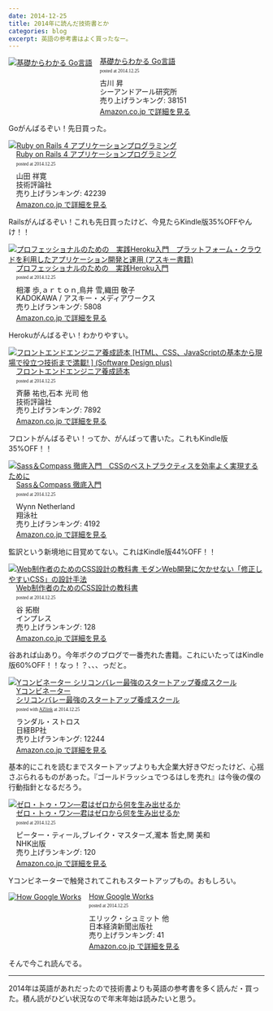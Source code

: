 ```yaml
---
date: 2014-12-25
title: 2014年に読んだ技術書とか
categories: blog
excerpt: 英語の参考書はよく買ったなー。
---
```


<div class="azlink-box" style="margin-bottom:0px"><div class="azlink-image" style="float:left"><a href="http://www.amazon.co.jp/exec/obidos/ASIN/4863541171/warikiru-22/ref=nosim/" name="azlinklink" target="_blank"><img src="http://ecx.images-amazon.com/images/I/51ZzoXpsmqL._SL160_.jpg" alt="基礎からわかる Go言語" style="border:none" /></a></div><div class="azlink-info" style="float:left;margin-left:15px;line-height:120%"><div class="azlink-name" style="margin-bottom:10px;line-height:120%"><a href="http://www.amazon.co.jp/exec/obidos/ASIN/4863541171/warikiru-22/ref=nosim/" name="azlinklink" target="_blank">基礎からわかる Go言語</a><div class="azlink-powered-date" style="font-size:7pt;margin-top:5px;font-family:verdana;line-height:120%">posted at 2014.12.25</div></div><div class="azlink-detail">古川 昇<br />シーアンドアール研究所<br />売り上げランキング: 38151<br /></div><div class="azlink-link" style="margin-top:5px"><a href="http://www.amazon.co.jp/exec/obidos/ASIN/4863541171/warikiru-22/ref=nosim/" target="_blank">Amazon.co.jp で詳細を見る</a></div></div><div class="azlink-footer" style="clear:left"></div></div>

Goがんばるぞい！先日買った。

<div class="azlink-box" style="margin-bottom:0px"><div class="azlink-image" style="float:left"><a href="http://www.amazon.co.jp/exec/obidos/ASIN/4774164100/warikiru-22/ref=nosim/" name="azlinklink" target="_blank"><img src="http://ecx.images-amazon.com/images/I/51lycs3O%2BrL._SL160_.jpg" alt="Ruby on Rails 4 アプリケーションプログラミング" style="border:none" /></a></div><div class="azlink-info" style="float:left;margin-left:15px;line-height:120%"><div class="azlink-name" style="margin-bottom:10px;line-height:120%"><a href="http://www.amazon.co.jp/exec/obidos/ASIN/4774164100/warikiru-22/ref=nosim/" name="azlinklink" target="_blank">Ruby on Rails 4 アプリケーションプログラミング</a><div class="azlink-powered-date" style="font-size:7pt;margin-top:5px;font-family:verdana;line-height:120%">posted at 2014.12.25</div></div><div class="azlink-detail">山田 祥寛<br />技術評論社<br />売り上げランキング: 42239<br /></div><div class="azlink-link" style="margin-top:5px"><a href="http://www.amazon.co.jp/exec/obidos/ASIN/4774164100/warikiru-22/ref=nosim/" target="_blank">Amazon.co.jp で詳細を見る</a></div></div><div class="azlink-footer" style="clear:left"></div></div>

Railsがんばるぞい！これも先日買ったけど、今見たらKindle版35%OFFやんけ！！

<div class="azlink-box" style="margin-bottom:0px"><div class="azlink-image" style="float:left"><a href="http://www.amazon.co.jp/exec/obidos/ASIN/B00NXMTLHK/warikiru-22/ref=nosim/" name="azlinklink" target="_blank"><img src="http://ecx.images-amazon.com/images/I/51nW5yO0fVL._SL160_.jpg" alt="プロフェッショナルのための　実践Heroku入門　プラットフォーム・クラウドを利用したアプリケーション開発と運用 (アスキー書籍)" style="border:none" /></a></div><div class="azlink-info" style="float:left;margin-left:15px;line-height:120%"><div class="azlink-name" style="margin-bottom:10px;line-height:120%"><a href="http://www.amazon.co.jp/exec/obidos/ASIN/B00NXMTLHK/warikiru-22/ref=nosim/" name="azlinklink" target="_blank">プロフェッショナルのための　実践Heroku入門</a><div class="azlink-powered-date" style="font-size:7pt;margin-top:5px;font-family:verdana;line-height:120%">posted at 2014.12.25</div></div><div class="azlink-detail">相澤 歩,ａｒｔｏｎ,鳥井 雪,織田 敬子<br />KADOKAWA / アスキー・メディアワークス<br />売り上げランキング: 5808<br /></div><div class="azlink-link" style="margin-top:5px"><a href="http://www.amazon.co.jp/exec/obidos/ASIN/B00NXMTLHK/warikiru-22/ref=nosim/" target="_blank">Amazon.co.jp で詳細を見る</a></div></div><div class="azlink-footer" style="clear:left"></div></div>

Herokuがんばるぞい！わかりやすい。

<div class="azlink-box" style="margin-bottom:0px"><div class="azlink-image" style="float:left"><a href="http://www.amazon.co.jp/exec/obidos/ASIN/4774165786/warikiru-22/ref=nosim/" name="azlinklink" target="_blank"><img src="http://ecx.images-amazon.com/images/I/51A%2B-kjo8gL._SL160_.jpg" alt="フロントエンドエンジニア養成読本 [HTML、CSS、JavaScriptの基本から現場で役立つ技術まで満載! ] (Software Design plus)" style="border:none" /></a></div><div class="azlink-info" style="float:left;margin-left:15px;line-height:120%"><div class="azlink-name" style="margin-bottom:10px;line-height:120%"><a href="http://www.amazon.co.jp/exec/obidos/ASIN/4774165786/warikiru-22/ref=nosim/" name="azlinklink" target="_blank">フロントエンドエンジニア養成読本</a><div class="azlink-powered-date" style="font-size:7pt;margin-top:5px;font-family:verdana;line-height:120%">posted at 2014.12.25</div></div><div class="azlink-detail">斉藤 祐也,石本 光司 他<br />技術評論社<br />売り上げランキング: 7892<br /></div><div class="azlink-link" style="margin-top:5px"><a href="http://www.amazon.co.jp/exec/obidos/ASIN/4774165786/warikiru-22/ref=nosim/" target="_blank">Amazon.co.jp で詳細を見る</a></div></div><div class="azlink-footer" style="clear:left"></div></div>

フロントがんばるぞい！ってか、がんばって書いた。これもKindle版35%OFF！！

<div class="azlink-box" style="margin-bottom:0px"><div class="azlink-image" style="float:left"><a href="http://www.amazon.co.jp/exec/obidos/ASIN/B00J8DSQ6K/warikiru-22/ref=nosim/" name="azlinklink" target="_blank"><img src="http://ecx.images-amazon.com/images/I/517HFB9SweL._SL160_.jpg" alt="Sass＆Compass 徹底入門　CSSのベストプラクティスを効率よく実現するために" style="border:none" /></a></div><div class="azlink-info" style="float:left;margin-left:15px;line-height:120%"><div class="azlink-name" style="margin-bottom:10px;line-height:120%"><a href="http://www.amazon.co.jp/exec/obidos/ASIN/B00J8DSQ6K/warikiru-22/ref=nosim/" name="azlinklink" target="_blank">Sass＆Compass 徹底入門</a><div class="azlink-powered-date" style="font-size:7pt;margin-top:5px;font-family:verdana;line-height:120%">posted at 2014.12.25</div></div><div class="azlink-detail">Wynn Netherland<br />翔泳社<br />売り上げランキング: 4192<br /></div><div class="azlink-link" style="margin-top:5px"><a href="http://www.amazon.co.jp/exec/obidos/ASIN/B00J8DSQ6K/warikiru-22/ref=nosim/" target="_blank">Amazon.co.jp で詳細を見る</a></div></div><div class="azlink-footer" style="clear:left"></div></div>

監訳という新境地に目覚めてない。これはKindle版44%OFF！！

<div class="azlink-box" style="margin-bottom:0px"><div class="azlink-image" style="float:left"><a href="http://www.amazon.co.jp/exec/obidos/ASIN/B00M0ESXUI/warikiru-22/ref=nosim/" name="azlinklink" target="_blank"><img src="http://ecx.images-amazon.com/images/I/51nSEOKWSrL._SL160_.jpg" alt="Web制作者のためのCSS設計の教科書 モダンWeb開発に欠かせない「修正しやすいCSS」の設計手法" style="border:none" /></a></div><div class="azlink-info" style="float:left;margin-left:15px;line-height:120%"><div class="azlink-name" style="margin-bottom:10px;line-height:120%"><a href="http://www.amazon.co.jp/exec/obidos/ASIN/B00M0ESXUI/warikiru-22/ref=nosim/" name="azlinklink" target="_blank">Web制作者のためのCSS設計の教科書</a><div class="azlink-powered-date" style="font-size:7pt;margin-top:5px;font-family:verdana;line-height:120%">posted at 2014.12.25</div></div><div class="azlink-detail">谷 拓樹<br />インプレス<br />売り上げランキング: 128<br /></div><div class="azlink-link" style="margin-top:5px"><a href="http://www.amazon.co.jp/exec/obidos/ASIN/B00M0ESXUI/warikiru-22/ref=nosim/" target="_blank">Amazon.co.jp で詳細を見る</a></div></div><div class="azlink-footer" style="clear:left"></div></div>

谷あれば山あり。今年ボクのブログで一番売れた書籍。これにいたってはKindle版60%OFF！！なっ！？、、、っだと。

<div class="azlink-box" style="margin-bottom:0px"><div class="azlink-image" style="float:left"><a href="http://www.amazon.co.jp/exec/obidos/ASIN/4822249468/warikiru-22/ref=nosim/" name="azlinklink" target="_blank"><img src="http://ecx.images-amazon.com/images/I/41u9RLdwuIL._SL160_.jpg" alt="Yコンビネーター シリコンバレー最強のスタートアップ養成スクール" style="border:none" /></a></div><div class="azlink-info" style="float:left;margin-left:15px;line-height:120%"><div class="azlink-name" style="margin-bottom:10px;line-height:120%"><a href="http://www.amazon.co.jp/exec/obidos/ASIN/4822249468/warikiru-22/ref=nosim/" name="azlinklink" target="_blank">Yコンビネーター<br>シリコンバレー最強のスタートアップ養成スクール</a><div class="azlink-powered-date" style="font-size:7pt;margin-top:5px;font-family:verdana;line-height:120%">posted with <a href="http://sakuratan.biz/azlink/dp/Y%E3%82%B3%E3%83%B3%E3%83%93%E3%83%8D%E3%83%BC%E3%82%BF%E3%83%BC%20%E3%82%B7%E3%83%AA%E3%82%B3%E3%83%B3%E3%83%90%E3%83%AC%E3%83%BC%E6%9C%80%E5%BC%B7%E3%81%AE%E3%82%B9%E3%82%BF%E3%83%BC%E3%83%88%E3%82%A2%E3%83%83%E3%83%97%E9%A4%8A%E6%88%90%E3%82%B9%E3%82%AF%E3%83%BC%E3%83%AB/4822249468/warikiru-22" target="_blank">AZlink</a>  at 2014.12.25</div></div><div class="azlink-detail">ランダル・ストロス<br />日経BP社<br />売り上げランキング: 12244<br /></div><div class="azlink-link" style="margin-top:5px"><a href="http://www.amazon.co.jp/exec/obidos/ASIN/4822249468/warikiru-22/ref=nosim/" target="_blank">Amazon.co.jp で詳細を見る</a></div></div><div class="azlink-footer" style="clear:left"></div></div>

基本的にこれを読むまでスタートアップよりも大企業大好き♡だったけど、心揺さぶられるものがあった。『ゴールドラッシュでつるはしを売れ』は今後の僕の行動指針となるだろう。

<div class="azlink-box" style="margin-bottom:0px"><div class="azlink-image" style="float:left"><a href="http://www.amazon.co.jp/exec/obidos/ASIN/4140816589/warikiru-22/ref=nosim/" name="azlinklink" target="_blank"><img src="http://ecx.images-amazon.com/images/I/41aXtS8PLML._SL160_.jpg" alt="ゼロ・トゥ・ワン―君はゼロから何を生み出せるか" style="border:none" /></a></div><div class="azlink-info" style="float:left;margin-left:15px;line-height:120%"><div class="azlink-name" style="margin-bottom:10px;line-height:120%"><a href="http://www.amazon.co.jp/exec/obidos/ASIN/4140816589/warikiru-22/ref=nosim/" name="azlinklink" target="_blank">ゼロ・トゥ・ワン―君はゼロから何を生み出せるか</a><div class="azlink-powered-date" style="font-size:7pt;margin-top:5px;font-family:verdana;line-height:120%">posted at 2014.12.25</div></div><div class="azlink-detail">ピーター・ティール,ブレイク・マスターズ,瀧本 哲史,関 美和<br />NHK出版<br />売り上げランキング: 120<br /></div><div class="azlink-link" style="margin-top:5px"><a href="http://www.amazon.co.jp/exec/obidos/ASIN/4140816589/warikiru-22/ref=nosim/" target="_blank">Amazon.co.jp で詳細を見る</a></div></div><div class="azlink-footer" style="clear:left"></div></div>

Yコンビネーターで触発されてこれもスタートアップもの。おもしろい。

<div class="azlink-box" style="margin-bottom:0px"><div class="azlink-image" style="float:left"><a href="http://www.amazon.co.jp/exec/obidos/ASIN/B00OJVMK5O/warikiru-22/ref=nosim/" name="azlinklink" target="_blank"><img src="http://ecx.images-amazon.com/images/I/51lusOSU33L._SL160_.jpg" alt="How Google Works" style="border:none" /></a></div><div class="azlink-info" style="float:left;margin-left:15px;line-height:120%"><div class="azlink-name" style="margin-bottom:10px;line-height:120%"><a href="http://www.amazon.co.jp/exec/obidos/ASIN/B00OJVMK5O/warikiru-22/ref=nosim/" name="azlinklink" target="_blank">How Google Works</a><div class="azlink-powered-date" style="font-size:7pt;margin-top:5px;font-family:verdana;line-height:120%">posted at 2014.12.25</div></div><div class="azlink-detail">エリック・シュミット 他<br />日本経済新聞出版社<br />売り上げランキング: 41<br /></div><div class="azlink-link" style="margin-top:5px"><a href="http://www.amazon.co.jp/exec/obidos/ASIN/B00OJVMK5O/warikiru-22/ref=nosim/" target="_blank">Amazon.co.jp で詳細を見る</a></div></div><div class="azlink-footer" style="clear:left"></div></div>

そんで今これ読んでる。

***

2014年は英語があれだったので技術書よりも英語の参考書を多く読んだ・買った。積ん読がひどい状況なので年末年始は読みたいと思う。
